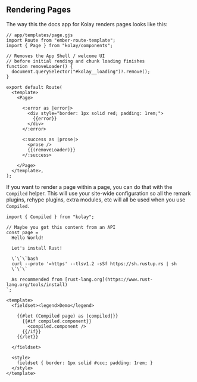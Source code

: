 ## Rendering Pages

The way this the docs app for Kolay renders pages looks like this:

```gjs
// app/templates/page.gjs
import Route from "ember-route-template";
import { Page } from "kolay/components";

// Removes the App Shell / welcome UI
// before initial rending and chunk loading finishes
function removeLoader() {
  document.querySelector("#kolay__loading")?.remove();
}

export default Route(
  <template>
    <Page>

      <:error as |error|>
        <div style="border: 1px solid red; padding: 1rem;">
          {{error}}
        </div>
      </:error>

      <:success as |prose|>
        <prose />
        {{(removeLoader)}}
      </:success>

    </Page>
  </template>,
);
```

If you want to render a page within a page, you can do that with the `Compiled` helper. This will use your site-wide configuration so all the remark plugins, rehype plugins, extra modules, etc will all be used when you use `Compiled`.

```gjs live preview no-shadow
import { Compiled } from "kolay";

// Maybe you got this content from an API
const page = `
  Hello World!

  Let's install Rust!

  \`\`\`bash
  curl --proto '=https' --tlsv1.2 -sSf https://sh.rustup.rs | sh
  \`\`\`

  As recommended from [rust-lang.org](https://www.rust-lang.org/tools/install)
`;

<template>
  <fieldset><legend>Demo</legend>

    {{#let (Compiled page) as |compiled|}}
      {{#if compiled.component}}
        <compiled.component />
      {{/if}}
    {{/let}}

  </fieldset>

  <style>
    fieldset { border: 1px solid #ccc; padding: 1rem; }
  </style>
</template>
```
